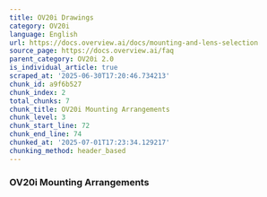 ```yaml
---
title: OV20i Drawings
category: OV20i
language: English
url: https://docs.overview.ai/docs/mounting-and-lens-selection
source_page: https://docs.overview.ai/faq
parent_category: OV20i 2.0
is_individual_article: true
scraped_at: '2025-06-30T17:20:46.734213'
chunk_id: a9f6b527
chunk_index: 2
total_chunks: 7
chunk_title: OV20i Mounting Arrangements
chunk_level: 3
chunk_start_line: 72
chunk_end_line: 74
chunked_at: '2025-07-01T17:23:34.129217'
chunking_method: header_based
---
```


### OV20i Mounting Arrangements
